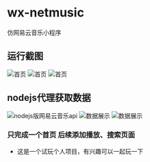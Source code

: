 # wx-netmusic
仿网易云音乐小程序

## 运行截图
![首页](http://ojekk8779.bkt.clouddn.com/TIM%E6%88%AA%E5%9B%BE20170921185007.png)
![首页](http://ojekk8779.bkt.clouddn.com/Kapture%202017-09-24%20at%2012.26.03.gif)
![首页](http://ojekk8779.bkt.clouddn.com/Kapture%202017-09-24%20at%2012.26.54.gif)

## nodejs代理获取数据
![nodejs版网易云音乐api](http://ojekk8779.bkt.clouddn.com/FireShot%20Capture%2028%20-%20NeteaseCloudMusicApi%20-%20_%20-%20https___binaryify.github.io_NeteaseCloudMusicApi_%23_.png)
![数据展示](http://ojekk8779.bkt.clouddn.com/FireShot%20Capture%2026%20-%20%20-%20http___localhost_3002_v1_banner_cookie=.png)
![数据展示](http://ojekk8779.bkt.clouddn.com/FireShot%20Capture%2027%20-%20%20-%20http___localhost_3002_v1_personalized_newsong_cookie=.png)

### 只完成一个首页 后续添加播放、搜索页面
-  这是一个试玩个人项目，有兴趣可以一起玩一下
